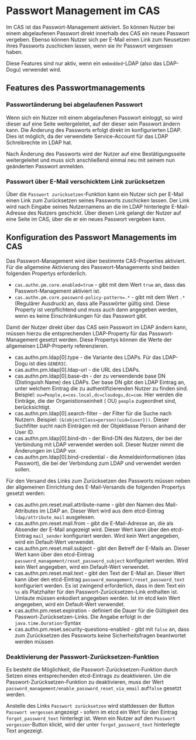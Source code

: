 # Passwort Management im CAS

Im CAS ist das Passwort-Management aktiviert. So können Nutzer bei einem abgelaufenen Passwort direkt innerhalb des CAS
ein neues Passwort vergeben. Ebenso können Nutzer sich per E-Mail einen Link zum Neusetzen ihres Passworts zuschicken
lassen, wenn sie ihr Passwort vergessen haben.

Diese Features sind nur aktiv, wenn ein `embedded`-LDAP (also das LDAP-Dogu) verwendet wird.

## Features des Passwortmanagements

### Passwortänderung bei abgelaufenen Passwort

Wenn sich ein Nutzer mit einem abgelaufenen Passwort einloggt, so wird dieser auf eine Seite weitergeleitet, auf der
dieser sein Passwort ändern kann. Die Änderung des Passworts erfolgt direkt im konfigurierten LDAP. Dies ist möglich, da
der verwendete Service-Account für das LDAP Schreibrechte im LDAP hat.

Nach Änderung des Passworts wird der Nutzer auf eine Bestätigungsseite weitergeleitet und muss sich anschließend einmal
neu mit seinem nun geänderten Passwort anmelden.

### Passwort über E-Mail verschicktem Link zurücksetzen

Über die `Passwort zurücksetzen`-Funktion kann ein Nutzer sich per E-Mail einen Link zum Zurücksetzen seines Passworts
zuschicken lassen. Der Link wird nach Eingabe seines Nutzernamens an die im LDAP hinterlegte E-Mail-Adresse des Nutzers
geschickt. Über diesen Link gelangt der Nutzer auf eine Seite im CAS, über die er ein neues Passwort vergeben kann.

## Konfiguration des Passwort Managements im CAS

Das Passwort-Management wird über bestimmte CAS-Properties aktiviert. Für die allgemeine Aktivierung des
Passwort-Managements sind beiden folgenden Propertys erforderlich.

* `cas.authn.pm.core.enabled=true` - gibt mit dem Wert `true` an, dass das Passwort-Management aktiviert ist.
* `cas.authn.pm.core.password-policy-pattern=.*` - gibt mit dem Wert `.*` (Regulärer Ausdruck) an, dass alle Passwörter
  gültig sind. Diese Property ist verpflichtend und muss auch dann angegeben werden, wenn es keine Einschränkungen für
  das Passwort gibt.

Damit der Nutzer direkt über das CAS sein Passwort im LDAP ändern kann, müssen hierzu die entsprechenden LDAP-Property
für das Passwort-Management gesetzt werden. Diese Propertys können die Werte der allgemeinen LDAP-Property
referenzieren.

* cas.authn.pm.ldap[0].type - die Variante des LDAPs. Für das LDAP-Dogu ist dies `GENERIC`.
* cas.authn.pm.ldap[0].ldap-url - die URL des LDAPs.
* cas.authn.pm.ldap[0].base-dn - der zu verwendende base DN (Distinguish Name) des LDAPs. Der base DN gibt den LDAP
  Eintrag an, unter welchem Eintrag die zu authentifizierenden Nutzer zu finden sind.
  Beispiel: `ou=People,o=ces.local,dc=cloudogu,dc=com`. Hier werden die Einträge, die der Organistionseinheit (
  OU) `people` zugeordnet sind, berücksichtigt.
* cas.authn.pm.ldap[0].search-filter - der Filter für die Suche nach Nutzern.
  Beispiel: `(&(objectClass=person)(uid={user}))`. Dieser Suchfilter sucht nach Einträgen mit der Objektlasse Person
  anhand der User ID.
* cas.authn.pm.ldap[0].bind-dn - der Bind-DN des Nutzers, der bei der Verbindung mit LDAP verwendet werden soll. Dieser
  Nutzer nimmt die Änderungen im LDAP vor.
* cas.authn.pm.ldap[0].bind-credential - die Anmeldeinformationen (das Passwort), die bei der Verbindung zum LDAP und
  verwendet werden sollen.

Für den Versand des Links zum Zurücksetzen des Passworts müssen neben der allgemeinen Einrichtung des E-Mail-Versands
die folgenden Propertys gesetzt werden:

* cas.authn.pm.reset.mail.attribute-name - gibt den Namen des Mail-Attributes im LDAP an. Dieser Wert wird aus dem
  etcd-Eintrag `ldap/attribute_mail` ausgelesen.
* cas.authn.pm.reset.mail.from - gibt die E-Mail-Adresse an, die als Absender der E-Mail angezeigt wird. Dieser Wert
  kann über den etcd-Eintrag `mail_sender` konfiguriert werden. Wird kein Wert angegeben, wird ein Default-Wert
  verwendet.
* cas.authn.pm.reset.mail.subject - gibt den Betreff der E-Mails an. Dieser Wert kann über den
  etcd-Eintrag `password_management/reset_password_subject` konfiguriert werden. Wird kein Wert angegeben, wird ein
  Default-Wert verwendet.
* cas.authn.pm.reset.mail.text - gibt den Text der E-Mail an. Dieser Wert kann über den
  etcd-Eintrag `password_management/reset_password_text` konfiguriert werden. Es ist zwingend erforderlich, dass in dem
  Text ein `%s` als Platzhalter für den Passwort-Zurücksetzen-Link enthalten ist. Umlaute müssen enkodiert angegeben
  werden. Ist im etcd kein Wert angegeben, wird ein Default-Wert verwendet.
* cas.authn.pm.reset.expiration - definiert die Dauer für die Gültigkeit des Passwort-Zurücksetzen-Links. Die Angabe
  erfolgt in der `java.time.Duration`-Syntax
* cas.authn.pm.reset.security-questions-enabled - gibt mit `false` an, dass zum Zurücksetzen des Passworts keine
  Sicherheitsfragen beantwortet werden müssen

### Deaktivierung der Passwort-Zurücksetzen-Funktion

Es besteht die Möglichkeit, die Passwort-Zurücksetzen-Funktion durch Setzen eines entsprechenden etcd-Eintrags zu
deaktivieren. Um die Passwort-Zurücksetzen-Funktion zu deaktivieren, muss der
Wert `password_management/enable_password_reset_via_email` auf`false` gesetzt werden.

Anstelle des Links `Passwort zurücksetzen` wird stattdessen der Button `Passwort vergessen` angezeigt - sofern im etcd
ein Wert für den Eintrag `forgot_password_text` hinterlegt ist. Wenn ein Nutzer auf den `Passwort vergessen`-Button
klickt, wird der unter `forgot_password_text` hinterlegte Text angezeigt. 